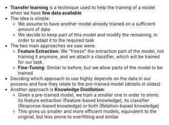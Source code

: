 + **Transfer learning** is a technique used to help the training of a model when we have **few data available**
+ The idea is simple:
	+ We assume to have another model already trained on a sufficient amount of data
	+ We decide to keep part of this model and modify the remaining, in order to adapt it to the required task
+ The two main approaches we saw were:
	+ **Feature Extraction**: We "freeze" the extraction part of the model, not training it anymore, and we attach a classifier, which will be trained for our task
	+ **Fine-Tuning**: Similar to before, but we allow parts of the model to be trained
+ Deciding which approach to use highly depends on the data in our possess and how they relate to the pre-trained model (*details in slides*)
+ Another approach is **Knowledge Distillation**:
	+ Given a pre-trained model, we train a smaller one in order to mimic its feature extraction (Feature-based knowledge), its classifier (Response-based knowledge) or both (Relation-based knowledge)
	+ This gives us smaller and more efficient models, equivalent to the original, but less prone to overfitting and similar